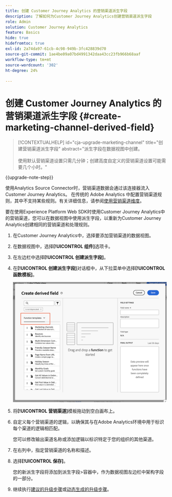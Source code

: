 ```yaml
---
title: 创建 Customer Journey Analytics 的营销渠道派生字段
description: 了解如何为Customer Journey Analytics创建营销渠道派生字段
role: Admin
solution: Customer Journey Analytics
feature: Basics
hide: true
hidefromtoc: true
exl-id: 2a74da97-61cb-4c98-949b-3fc428839d70
source-git-commit: 1ae4be09a07bd4991342daa43cc23fb966b68aaf
workflow-type: tm+mt
source-wordcount: '302'
ht-degree: 24%

---
```


# 创建 Customer Journey Analytics 的营销渠道派生字段 {#create-marketing-channel-derived-field}

<!-- markdownlint-disable MD034 -->

>[!CONTEXTUALHELP]
>id="cja-upgrade-marketing-channel"
>title="创建营销渠道派生字段"
>abstract="派生字段在数据视图中创建。<br><br>使用默认营销渠道设置只需几分钟；创建高度自定义的营销渠道设置可能需要几个小时。"

<!-- markdownlint-enable MD034 -->

{{upgrade-note-step}}

使用Analytics Source Connector时，营销渠道数据会通过该连接器流入Customer Journey Analytics。 在传统的 Adobe Analytics 中配置营销渠道规则，其中不支持某些规则。有关详细信息，请参阅[使用营销渠道维度](/help/use-cases/aa-data/marketing-channels.md)。

要在使用Experience Platform Web SDK时使用Customer Journey Analytics中的营销渠道，您可以在数据视图中使用派生字段，以重新为Customer Journey Analytics创建相同的营销渠道和处理规则。

1. 在Customer Journey Analytics中，选择要添加营销渠道的数据视图。

1. 在数据视图中，选择&#x200B;**[!UICONTROL 组件]**&#x200B;选项卡。

1. 在左边栏中选择&#x200B;**[!UICONTROL 创建派生字段]**。

1. 在&#x200B;**[!UICONTROL 创建派生字段]**&#x200B;对话框中，从下拉菜单中选择&#x200B;**[!UICONTROL 函数模板]**。

   ![创建派生字段函数模板](assets/derived-field-create.png)

1. 将&#x200B;**[!UICONTROL 营销渠道]**&#x200B;模板拖动到空白画布上。

1. 自定义每个营销渠道的逻辑，以确保其与在Adobe Analytics环境中用于标识每个渠道的逻辑相匹配。

   您可以修改输出渠道名称或添加逻辑以标识特定于您的组织的其他渠道。

1. 在右列中，指定营销渠道的名称和描述。

1. 选择&#x200B;**[!UICONTROL 保存]**。

   您的新派生字段将添加到派生字段>容器中，作为数据视图左边栏中架构字段的一部分。

1. 继续执行[建议的升级步骤](/help/getting-started/cja-upgrade/cja-upgrade-recommendations.md#recommended-upgrade-steps-for-most-organizations)或[动态生成的升级步骤](https://gigazelle.github.io/cja-ttv/)。
